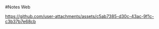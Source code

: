 #Notes Web


https://github.com/user-attachments/assets/c5ab7385-d30c-43ac-9f1c-c3b37b7e68cb
















